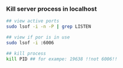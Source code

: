 ### Kill server process in localhost
```bash
## view active ports
sudo lsof -i -n -P | grep LISTEN

## view if por is in use
sudo lsof -i :6006

## kill process
kill PID ## for exampe: 19638 !!not 6006!!
```